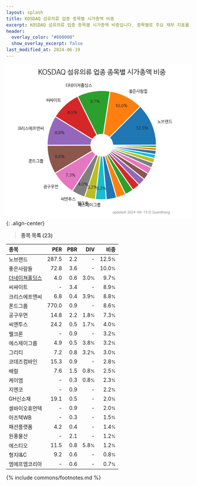 ```yaml
---
layout: splash
title: KOSDAQ 섬유의류 업종 종목별 시가총액 비중
excerpt: KOSDAQ 섬유의류 업종 종목별 시가총액 비중입니다. 종목별로 주요 재무 지표를 함께 표시합니다.
header:
  overlay_color: "#800000"
  show_overlay_excerpt: false
last_modified_at: 2024-06-19
---
```



![KOSDAQ 섬유의류 업종 종목별 시가총액 비중](/stats/sector/images/kosdaq_업종_섬유의류_종목.png){: .align-center}


> **종목 목록 (23)**<a id="list"></a>

| **종목** | **PER** | **PBR** | **DIV** | **비중** |
| :------- | ------: | ------: | ------: | -------: |
| 노브랜드 | 287.5 | 2.2 | - | 12.5<small>%</small> |
| 좋은사람들 | 72.8 | 3.6 | - | 10.0<small>%</small> |
| [더네이쳐홀딩스](/298540/) | 4.0 | 0.6 | 3.0<small>%</small> | 9.7<small>%</small> |
| 씨싸이트 | - | 3.4 | - | 8.9<small>%</small> |
| 크리스에프앤씨 | 6.8 | 0.4 | 3.9<small>%</small> | 8.8<small>%</small> |
| 폰드그룹 | 770.0 | 0.9 | - | 8.6<small>%</small> |
| 공구우먼 | 14.8 | 2.2 | 1.8<small>%</small> | 7.3<small>%</small> |
| 씨앤투스 | 24.2 | 0.5 | 1.7<small>%</small> | 4.0<small>%</small> |
| 웰크론 | - | 0.9 | - | 3.2<small>%</small> |
| 에스제이그룹 | 4.9 | 0.5 | 3.8<small>%</small> | 3.2<small>%</small> |
| 그리티 | 7.2 | 0.8 | 3.2<small>%</small> | 3.0<small>%</small> |
| 코데즈컴바인 | 15.3 | 0.9 | - | 2.8<small>%</small> |
| 배럴 | 7.6 | 1.5 | 0.8<small>%</small> | 2.5<small>%</small> |
| 케이엠 | - | 0.3 | 0.8<small>%</small> | 2.3<small>%</small> |
| 지엔코 | - | 0.9 | - | 2.2<small>%</small> |
| GH신소재 | 19.1 | 0.5 | - | 2.0<small>%</small> |
| 셀바이오휴먼텍 | - | 0.9 | - | 2.0<small>%</small> |
| 아즈텍WB | - | 0.3 | - | 1.5<small>%</small> |
| 패션플랫폼 | 4.2 | 0.4 | - | 1.4<small>%</small> |
| 원풍물산 | - | 2.1 | - | 1.2<small>%</small> |
| 에스티오 | 11.5 | 0.8 | 5.8<small>%</small> | 1.2<small>%</small> |
| 형지I&C | 9.2 | 0.6 | - | 0.8<small>%</small> |
| 엠에프엠코리아 | - | 0.6 | - | 0.7<small>%</small> |

{% include commons/footnotes.md %}